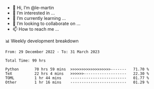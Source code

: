 - 👋 Hi, I’m @le-martin
- 👀 I’m interested in ...
- 🌱 I’m currently learning ...
- 💞️ I’m looking to collaborate on ...
- 📫 How to reach me ...

<!---
Tutorial for using WakaTime stats in GitHub profile: https://github.com/athul/waka-readme
-->

📊 Weekly development breakdown
<!--START_SECTION:waka-->

```text
From: 29 December 2022 - To: 31 March 2023

Total Time: 99 hrs

Python       70 hrs 59 mins  >>>>>>>>>>>>>>>>>>-------   71.70 %
TeX          22 hrs 4 mins   >>>>>>-------------------   22.30 %
TOML         1 hr 44 mins    -------------------------   01.77 %
Other        1 hr 16 mins    -------------------------   01.29 %
```

<!--END_SECTION:waka-->

<!---
le-martin/le-martin is a ✨ special ✨ repository because its `README.md` (this file) appears on your GitHub profile.
You can click the Preview link to take a look at your changes.
--->
